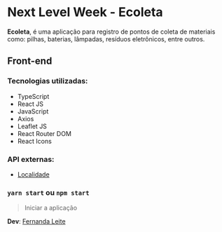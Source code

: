# Next Level Week - Ecoleta

**Ecoleta**, é uma aplicação para registro de pontos de coleta de materiais como: pilhas, baterias, lâmpadas, resíduos eletrônicos, entre outros.

## Front-end

### Tecnologias utilizadas:

- TypeScript
- React JS
- JavaScript
- Axios
- Leaflet JS
- React Router DOM
- React Icons

### API externas:

- [Localidade](https://servicodados.ibge.gov.br/api/docs/localidades?versao=1)

### `yarn start` ou `npm start`

> Iniciar a aplicação

**Dev**: [Fernanda Leite](https://github.com/Fekleite)
